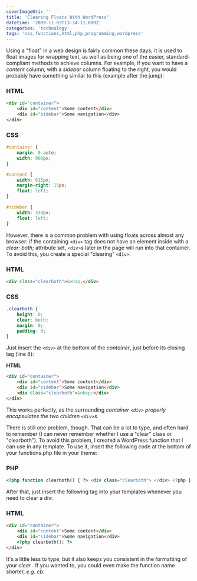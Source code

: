```yaml
---
coverImageUri: ''
title: 'Clearing Floats With WordPress'
datetime: '2009-11-03T13:34:11.000Z'
categories: 'technology'
tags: 'css,functions,html,php,programming,wordpress'
---
```


Using a "float" in a web design is fairly common these days; it is used to float
images for wrapping text, as well as being one of the easier, standard-compliant
methods to achieve columns. For example, if you want to have a _content_ column,
with a _sidebar_ column floating to the right, you would probably have something
similar to this (example after the jump):

### HTML

```html
<div id="container">
	<div id="content">Some content</div>
	<div id="sidebar">Some navigation</div>
</div>
```

### CSS

```css
#container {
	margin: 0 auto;
	width: 960px;
}

#content {
	width: 615px;
	margin-right: 15px;
	float: left;
}

#sidebar {
	width: 330px;
	float: left;
}
```

However, there is a common problem with using floats across almost any browser:
if the containing `<div>` tag does not have an element inside with a _clear:
both;_ attribute set, `<div>`s later in the page will run into that container.
To avoid this, you create a special "clearing" `<div>`.

### HTML

```html
<div class="clearboth">&nbsp;</div>
```

### CSS

```css
.clearboth {
	height: 0;
	clear: both;
	margin: 0;
	padding: 0;
}
```

Just insert the `<div>` at the bottom of the _container_, just before its
closing tag (line 8):

**HTML**

```html
<div id="container">
	<div id="content">Some content</div>
	<div id="sidebar">Some navigation</div>
	<div class="clearboth">&nbsp;</div>
</div>
```

This works perfectly, as the surrounding _container `<div>` properly
encapsulates the two children `<div>`s._

There is still one problem, though. That can be a lot to type, and often hard to
remember (I can never remember whether I use a "clear" class or "clearboth"). To
avoid this problem, I created a WordPress function that I can use in any
template. To use it, insert the following code at the bottom of your
functions.php file in your theme:

### PHP

```php
<?php function clearboth() { ?> <div class="clearboth"> </div> <?php } ?>
```

After that, just insert the following tag into your templates whenever you need
to clear a div:

### HTML

```html
<div id="container">
	<div id="content">Some content</div>
	<div id="sidebar">Some navigation</div>
	<?php clearboth(); ?>
</div>
```

It's a little less to type, but it also keeps you consistent in the formatting
of your _clear_ . If you wanted to, you could even make the function name
shorter, _e.g. cb_.
